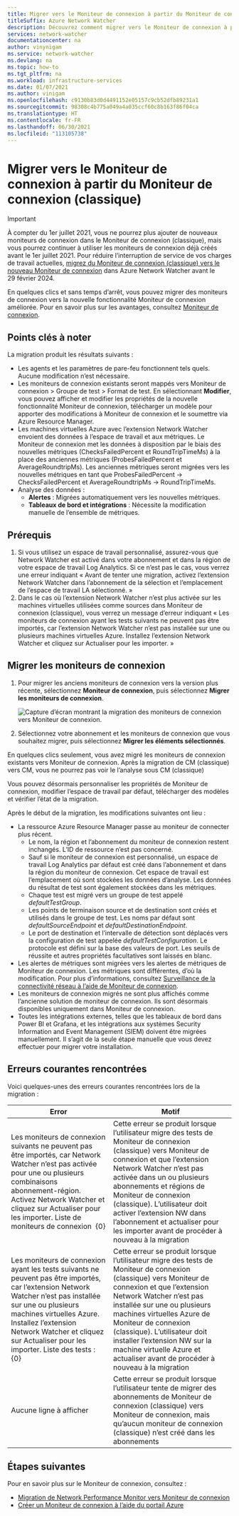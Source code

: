 ```yaml
---
title: Migrer vers le Moniteur de connexion à partir du Moniteur de connexion
titleSuffix: Azure Network Watcher
description: Découvrez comment migrer vers le Moniteur de connexion à partir du Moniteur de connexion.
services: network-watcher
documentationcenter: na
author: vinynigam
ms.service: network-watcher
ms.devlang: na
ms.topic: how-to
ms.tgt_pltfrm: na
ms.workload: infrastructure-services
ms.date: 01/07/2021
ms.author: vinigam
ms.openlocfilehash: c9130b83d0d4491152e05157c9cb52dfb89231a1
ms.sourcegitcommit: 98308c4b775a049a4a035ccf60c8b163f86f04ca
ms.translationtype: HT
ms.contentlocale: fr-FR
ms.lasthandoff: 06/30/2021
ms.locfileid: "113105738"
---
```

# <a name="migrate-to-connection-monitor-from-connection-monitor-classic"></a>Migrer vers le Moniteur de connexion à partir du Moniteur de connexion (classique)

> [!IMPORTANT]
> À compter du 1er juillet 2021, vous ne pourrez plus ajouter de nouveaux moniteurs de connexion dans le Moniteur de connexion (classique), mais vous pourrez continuer à utiliser les moniteurs de connexion déjà créés avant le 1er juillet 2021. Pour réduire l’interruption de service de vos charges de travail actuelles, [migrez du Moniteur de connexion (classique) vers le nouveau Moniteur de connexion](migrate-to-connection-monitor-from-connection-monitor-classic.md) dans Azure Network Watcher avant le 29 février 2024.

En quelques clics et sans temps d’arrêt, vous pouvez migrer des moniteurs de connexion vers la nouvelle fonctionnalité Moniteur de connexion améliorée. Pour en savoir plus sur les avantages, consultez [Moniteur de connexion](./connection-monitor-overview.md).

## <a name="key-points-to-note"></a>Points clés à noter

La migration produit les résultats suivants :

* Les agents et les paramètres de pare-feu fonctionnent tels quels. Aucune modification n’est nécessaire. 
* Les moniteurs de connexion existants seront mappés vers Moniteur de connexion > Groupe de test > Format de test. En sélectionnant **Modifier**, vous pouvez afficher et modifier les propriétés de la nouvelle fonctionnalité Moniteur de connexion, télécharger un modèle pour apporter des modifications à Moniteur de connexion et le soumettre via Azure Resource Manager. 
* Les machines virtuelles Azure avec l’extension Network Watcher envoient des données à l’espace de travail et aux métriques. Le Moniteur de connexion met les données à disposition par le biais des nouvelles métriques (ChecksFailedPercent et RoundTripTimeMs) à la place des anciennes métriques (ProbesFailedPercent et AverageRoundtripMs). Les anciennes métriques seront migrées vers les nouvelles métriques en tant que ProbesFailedPercent -> ChecksFailedPercent et AverageRoundtripMs -> RoundTripTimeMs.
* Analyse des données :
   * **Alertes** : Migrées automatiquement vers les nouvelles métriques.
   * **Tableaux de bord et intégrations** : Nécessite la modification manuelle de l’ensemble de métriques. 
    
## <a name="prerequisites"></a>Prérequis

1. Si vous utilisez un espace de travail personnalisé, assurez-vous que Network Watcher est activé dans votre abonnement et dans la région de votre espace de travail Log Analytics. Si ce n’est pas le cas, vous verrez une erreur indiquant « Avant de tenter une migration, activez l’extension Network Watcher dans l’abonnement de la sélection et l’emplacement de l’espace de travail LA sélectionné. »
1. Dans le cas où l’extension Network Watcher n’est plus activée sur les machines virtuelles utilisées comme sources dans Moniteur de connexion (classique), vous verrez un message d’erreur indiquant « Les moniteurs de connexion ayant les tests suivants ne peuvent pas être importés, car l’extension Network Watcher n’est pas installée sur une ou plusieurs machines virtuelles Azure. Installez l’extension Network Watcher et cliquez sur Actualiser pour les importer. »



## <a name="migrate-the-connection-monitors"></a>Migrer les moniteurs de connexion

1. Pour migrer les anciens moniteurs de connexion vers la version plus récente, sélectionnez **Moniteur de connexion**, puis sélectionnez **Migrer les moniteurs de connexion**.

    ![Capture d’écran montrant la migration des moniteurs de connexion vers Moniteur de connexion.](./media/connection-monitor-2-preview/migrate-cm-to-cm-preview.png)
    
1. Sélectionnez votre abonnement et les moniteurs de connexion que vous souhaitez migrer, puis sélectionnez **Migrer les éléments sélectionnés**. 

En quelques clics seulement, vous avez migré les moniteurs de connexion existants vers Moniteur de connexion. Après la migration de CM (classique) vers CM, vous ne pourrez pas voir le l’analyse sous CM (classique)

Vous pouvez désormais personnaliser les propriétés de Moniteur de connexion, modifier l’espace de travail par défaut, télécharger des modèles et vérifier l’état de la migration. 

Après le début de la migration, les modifications suivantes ont lieu : 
* La ressource Azure Resource Manager passe au moniteur de connecter plus récent.
    * Le nom, la région et l’abonnement du moniteur de connexion restent inchangés. L’ID de ressource n’est pas concerné.
    * Sauf si le moniteur de connexion est personnalisé, un espace de travail Log Analytics par défaut est créé dans l’abonnement et dans la région du moniteur de connexion. Cet espace de travail est l’emplacement où sont stockées les données d’analyse. Les données du résultat de test sont également stockées dans les métriques.
    * Chaque test est migré vers un groupe de test appelé *defaultTestGroup*.
    * Les points de terminaison source et de destination sont créés et utilisés dans le groupe de test. Les noms par défaut sont *defaultSourceEndpoint* et *defaultDestinationEndpoint*.
    * Le port de destination et l’intervalle de détection sont déplacés vers la configuration de test appelée *defaultTestConfiguration*. Le protocole est défini sur la base des valeurs de port. Les seuils de réussite et autres propriétés facultatives sont laissés en blanc.
* Les alertes de métriques sont migrées vers les alertes de métriques de Moniteur de connexion. Les métriques sont différentes, d’où la modification. Pour plus d’informations, consultez [Surveillance de la connectivité réseau à l’aide de Moniteur de connexion](./connection-monitor-overview.md#metrics-in-azure-monitor).
* Les moniteurs de connexion migrés ne sont plus affichés comme l’ancienne solution de moniteur de connexion. Ils sont désormais disponibles uniquement dans Moniteur de connexion.
* Toutes les intégrations externes, telles que les tableaux de bord dans Power BI et Grafana, et les intégrations aux systèmes Security Information and Event Management (SIEM) doivent être migrées manuellement. Il s’agit de la seule étape manuelle que vous devez effectuer pour migrer votre installation.

## <a name="common-errors-encountered"></a>Erreurs courantes rencontrées

Voici quelques-unes des erreurs courantes rencontrées lors de la migration : 

| Error  |    Motif   |
|---|---|
|Les moniteurs de connexion suivants ne peuvent pas être importés, car Network Watcher n’est pas activée pour une ou plusieurs combinaisons abonnement-région. Activez Network Watcher et cliquez sur Actualiser pour les importer. Liste de moniteurs de connexion  {0}   |  Cette erreur se produit lorsque l’utilisateur migre des tests de Moniteur de connexion (classique) vers Moniteur de connexion et que l’extension Network Watcher n’est pas activée dans un ou plusieurs abonnements et régions de Moniteur de connexion (classique). L’utilisateur doit activer l’extension NW dans l’abonnement et actualiser pour les importer avant de procéder à nouveau à la migration   |
|Les moniteurs de connexion ayant les tests suivants ne peuvent pas être importés, car l’extension Network Watcher n’est pas installée sur une ou plusieurs machines virtuelles Azure. Installez l’extension Network Watcher et cliquez sur Actualiser pour les importer. Liste des tests : {0} |    Cette erreur se produit lorsque l’utilisateur migre des tests de Moniteur de connexion (classique) vers Moniteur de connexion et que l’extension Network Watcher n’est pas installée sur une ou plusieurs machines virtuelles Azure de Moniteur de connexion (classique). L’utilisateur doit installer l’extension NW sur la machine virtuelle Azure et actualiser avant de procéder à nouveau à la migration |
|Aucune ligne à afficher   |  Cette erreur se produit lorsque l’utilisateur tente de migrer des abonnements de Moniteur de connexion (classique) vers Moniteur de connexion, mais qu’aucun moniteur de connexion (classique) n’est créé dans les abonnements |

## <a name="next-steps"></a>Étapes suivantes

Pour en savoir plus sur le Moniteur de connexion, consultez :
* [Migration de Network Performance Monitor vers Moniteur de connexion](./migrate-to-connection-monitor-from-network-performance-monitor.md)
* [Créer un Moniteur de connexion à l’aide du portail Azure](./connection-monitor-create-using-portal.md)


    
 
    
